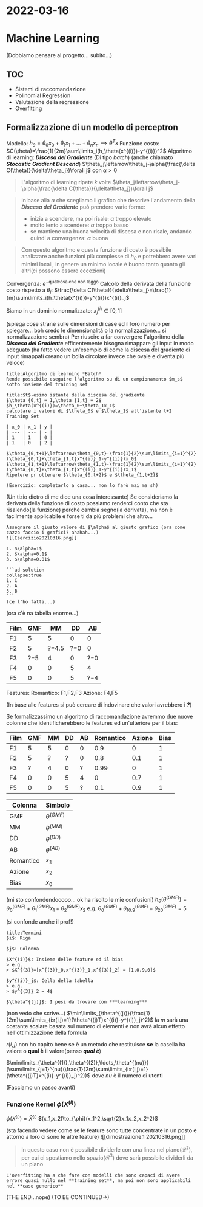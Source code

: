 # 2022-03-16
# Machine Learning
(Dobbiamo pensare al progetto... subito...)
## TOC
- Sistemi di raccomandazione
- Polinomial Regression
- Valutazione della regressione
- Overfitting
## Formalizzazione di un modello di perceptron
Modello: $h_\theta=\theta_0 x_0+\theta_1 x_1+\ldots+\theta_n x_n \implies \theta^Tx$
Funzione costo: $C(\theta)=\frac{1}{2m}\sum\limits_i(h_\theta(x^{(i)})-y^{(i)})^2$
Algoritmo di learning: ***Discesa del Gradiente*** (Di tipo *batch*) (anche chiamato ***Stocastic Gradient Descend***)
$\theta_j\leftarrow\theta_j-\alpha(\frac{\delta C(\theta)}{\delta\theta_j})\forall j$
con $\alpha>0$

> L'algoritmo di learning ripete $k$ volte $\theta_j\leftarrow\theta_j-\alpha(\frac{\delta C(\theta)}{\delta\theta_j})\forall j$

> In base alla $\alpha$ che scegliamo il grafico che descrive l'andamento della ***Discesa del Gradiente*** può prendere varie forme:
>
> - inizia a scendere, ma poi risale: $\alpha$ troppo elevato
> - molto lento a scendere: $\alpha$ troppo basso
> - se mantiene una buona velocità di discesa e non risale, andando quindi a convergenza: $\alpha$ buona

> Con questo algoritmo e questa funzione di costo è possibile analizzare anche funzioni più complesse di $h_\theta$ e potrebbero avere vari minimi locali, in genere un minimo locale è buono tanto quanto gli altri(ci possono essere eccezioni)

Convergenza: $e^{-\text{qualcosa che non leggo}}$
Calcolo della derivata della funzione costo rispetto a $\theta_j$:
$\frac{\delta C(\theta)}{\delta\theta_j}=\frac{1}{m}\sum\limits_i(h_\theta(x^{(i)})-y^{(i)})x^{(i)}_j$

Siamo in un dominio normalizzato:
$x^{(i)}_j\in[0,1]$

(spiega cose strane sulle dimensioni di case ed il loro numero per spiegare... boh credo le dimensionalità o la normalizzazione... si normalizzazione sembra)
Per riuscire a far convergere l'algoritmo della ***Discesa del Gradiente*** efficentemente bisogna rimappare gli input in modo adeguato
(ha fatto vedere un'esempio di come la discesa del gradiente di input rimappati creano un bolla circolare invece che ovale e diventa più veloce)

```ad-def
title:Algoritmo di learning *Batch*
Rende possibile eseguire l'algoritmo su di un campionamento $m_s$ sotto insieme del training set
```

```ad-eg
title:$t$-esimo istante della discesa del gradiente
$\theta_{0,t} = 1,\theta_{1,t} = 2$
$h_\theta(x^{(i)})=\theta_0+\theta_1x_1$
calcolare i valori di $\theta_0$ e $\theta_1$ all'istante t+2
Training Set

| x_0 | x_1 | y |
| --- | --- | - |
| 1   | 1   | 0 |
| 1   | 0   | 2 |

$\theta_{0,t+1}\leftarrow\theta_{0,t}-\frac{1}{2}\sum\limits_{i=1}^{2}(\theta_{0,t}+\theta_{1,t}x^{(i)}_1-y^{(i)})x_0$
$\theta_{1,t+1}\leftarrow\theta_{1,t}-\frac{1}{2}\sum\limits_{i=1}^{2}(\theta_{0,t}+\theta_{1,t}x^{(i)}_1-y^{(i)})x_1$
Ripetere pr ottenere $\theta_{0,t+2}$ e $\theta_{1,t+2}$

(Esercizio: completarlo a casa... non lo farò mai ma sh)
```

(Un tizio dietro di me dice una cosa interessante)
Se consideriamo la derivata della funzione di costo possiamo renderci conto che sta risalendo(la funzione) perchè cambia segno(la derivata), ma non è facilmente applicabile e forse ti da più problemi che altro...

````ad-eg
Assegnare il giusto valore di $\alpha$ al giusto grafico (ora come cazzo faccio i grafici? ahahah...)
![[Esercizio20210316.png]]

1. $\alpha=1$
2. $\alpha=0.1$
3. $\alpha=0.01$

```ad-solution
collapse:true
1. C
2. A
3. B
```
(ce l'ho fatta...)
````

(ora c'è na tabella enorme...)

| Film | GMF | MM    | DD  | AB  |
| ---- | --- | ----- | --- | --- |
| F1   | 5   | 5     | 0   | 0   |
| F2   | 5   | ?=4.5 | ?=0 | 0   |
| F3   | ?=5 | 4     | 0   | ?=0 |
| F4   | 0   | 0     | 5   | 4   |
| F5   | 0   | 0     | 5   | ?=4 |

Features:
Romantico: F1,F2,F3
Azione: F4,F5

(In base alle features si può cercare di indovinare che valori avrebbero i ***?***)

Se formalizzassimo un algoritmo di raccomandazione avremmo due nuove colonne che identificherebbero le features ed un'ulteriore per il bias:

| Film | GMF | MM | DD | AB | Romantico | Azione | Bias |
| ---- | --- | -- | -- | -- | --------- | ------ | ---- |
| F1   | 5   | 5  | 0  | 0  | 0.9       | 0      | 1    |
| F2   | 5   | ?  | ?  | 0  | 0.8       | 0.1    | 1    |
| F3   | ?   | 4  | 0  | ?  | 0.99      | 0      | 1    |
| F4   | 0   | 0  | 5  | 4  | 0         | 0.7    | 1    |
| F5   | 0   | 0  | 5  | ?  | 0.1       | 0.9    | 1    |

| Colonna   | Simbolo          |
| --------- | ---------------- |
| GMF       | $\theta^{(GMF)}$ |
| MM        | $\theta^{(MM)}$  |
| DD        | $\theta^{(DD)}$  |
| AB        | $\theta^{(AB)}$  |
| Romantico | $x_1$            |
| Azione    | $x_2$            |
| Bias      | $x_0$            |

(mi sto confondendooooo... ok ha risolto le mie confusioni)
$h_\theta(\theta^{(GMF)}) = \theta^{(GMF)}_0+\theta^{(GMF)}_1x_1+\theta^{(GMF)}_2x_2$
e.g.
$\theta^{(GMF)}_0+\theta^{(GMF)}_10.9+\theta^{(GMF)}_20=5$

(si confonde anche il prof!)

```ad-def
title:Termini
$i$: Riga

$j$: Colonna

$X^{(i)}$: Insieme delle feature ed il bias
> e.g.
> $X^{(3)}=[x^{(3)}_0,x^{(3)}_1,x^{(3)}_2] = [1,0.9,0]$

$y^{(i)}_j$: Cella della tabella
> e.g.
> $y^{(3)}_2 = 4$

$\theta^{(j)}$: I pesi da trovare con ***learning***
```

(non vedo che scrive...)
$\min\limits_{\theta^{(j)}}(\frac{1}{2m}\sum\limits_{i:r(i,j)=1}(\theta^{(j)T}x^{(i)}-y^{(i)}_j)^2)$
la $m$ sarà una costante scalare basata sul numero di elementi e non avrà alcun effetto nell'ottimizzazione della formula

$r(i,j)$ non ho capito bene se è un metodo che restituisce **se** la casella ha valore o **qual è** il valore(penso ***qual è***)

$\min\limits_{\theta^{(1)},\theta^{(2)},\ldots,\theta^{(nu)}}(\sum\limits_{j=1}^{nu}(\frac{1}{2m}\sum\limits_{i:r(i,j)=1}(\theta^{(j)T}x^{(i)}-y^{(i)}_j)^2))$
dove $nu$ è il numero di utenti

(Facciamo un passo avanti)
### Funzione Kernel $\phi(X^{(i)})$
$\phi(X^{(i)}) = \bar{X}^{(i)}$
$(x_1,x_2)\to_{\phi}(x_1^2,\sqrt{2}x_1x_2,x_2^2)$

(sta facendo vedere come se le feature sono tutte concentrate in un posto e attorno a loro ci sono le altre feature)
![[dimostrazione.1 20210316.png]]

> In questo caso non è possibile dividerle con una linea nel piano($\mathscr{R}^2$), per cui ci spostiamo nello spazio($\mathscr{R}^3$) dove sarà possibile dividerli  da un piano

```ad-def Overfitting
L'overfitting ha a che fare con modelli che sono capaci di avere errore quasi nullo nel **training set**, ma poi non sono applicabili nel **caso generico**
```

(THE END...nope)
(TO BE CONTINUED$\rightarrow$)
